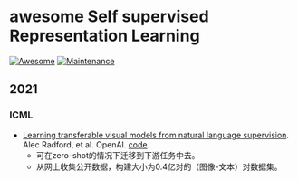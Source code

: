 # awesome Self supervised Representation Learning
[![Awesome](https://cdn.rawgit.com/sindresorhus/awesome/d7305f38d29fed78fa85652e3a63e154dd8e8829/media/badge.svg)](https://github.com/sindresorhus/awesome)
[![Maintenance](https://img.shields.io/badge/Maintained%3F-YES-green.svg)](https://github.com/iCGY96/awesome_OpenSetRecognition_list/graphs/commit-activity)


## 2021
### ICML
+ [Learning transferable visual models from natural language supervision](https://arxiv.org/pdf/2103.00020.pdf). Alec Radford, et al. OpenAI. [code](https://github.com/openai/CLIP).
    + 可在zero-shot的情况下迁移到下游任务中去。
    + 从网上收集公开数据，构建大小为0.4亿对的（图像-文本）对数据集。
